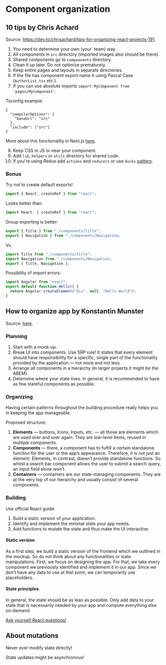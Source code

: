 # Component organization

## 10 tips by Chris Achard

Source: https://dev.to/chrisachard/tips-for-organizing-react-projects-191.

1. You need to determine your own (your` team) way.
2. All components in `src` directory (imported images also should be there).
3. Shared components go to `compoenents` directory.
4. Clean it up later. Do not optimize prematurely.
5. Keep entire pages and layouts in separate directories.
6. If the file has component export name it using Pascal Case (`AuthorList.tsx` etc.).
7. If you can use absolute imports `import MyComponent from 'pages/MyComponent'`.

Tsconfig example:

```
{
  "compilerOptions": {
    "baseUrl": "src"
  },
  "include": ["src"]
}
```

More about this functionality in Next.js [here](https://nextjs.org/docs/advanced-features/module-path-aliases).

8. Keep CSS in JS or near your component.
9. Add `lib`, `helpers` or `utils` directory for shared code.
10. If you're using Redux add `actions` and `reducers` or use `ducks` [pattern](https://github.com/erikras/ducks-modular-redux).

### Bonus

Try not to create default exports!

```js
import { React, createRef } from "react";
```

Looks better than:

```js
import React, { createRef } from "react";
```

Group exporting is better:

```js
export { Title } from "./components/title";
export { Navigation } from "./components/Navigation;
```

Vs.

```js
import Title from "./components/title";
import Navigation from "./components/Navigation;
export { Title, Navigation };
```

Possibility of import errors:

```js
import Angular from "react";
export default function Hello() {
  return Angular.createElement("div", null, "Hello World");
}
```

## How to organize app by Konstantin Munster

Source: [here](https://konstantinmuenster.medium.com/how-to-plan-and-organize-a-react-project-by-building-a-weather-app-95175b11bd01).

### Planning

1. Start with a mock-up.
2. Break UI into components. Use SRP rule! It states that every element should have responsibility for a specific, single part of the functionality provided by the application — not more and not less.
3. Arrange all components in a hierarchy (in larger projects it might be the ABEM).
4. Determine where your state lives. In general, it is recommended to have as few stateful components as possible.

### Organizing

Having certain patterns throughout the building procedure really helps you in keeping the app manageable.

Proposed structure:

1. **Elements** — buttons, Icons, Inputs, etc. — all those are elements which are used over and over again. They are low-level items, reused in multiple components.
2. **Components** — there, a component has to fulfill a certain standalone function for the user or the app’s appearance. Therefore, it is not just an element. Elements, in contrast, doesn’t provide standalone functions. So whilst a search bar component allows the user to submit a search query, an input field alone won’t.
3. **Containers** — containers are our state-managing components. They are at the very top of our hierarchy and usually consist of several components.

### Building

Use official React guide:

1. Build a static version of your application.
2. Identify and implement the minimal state your app needs.
3. Add functions to mutate the state and thus make the UI interactive.

#### Static version

As a first step, we build a static version of the frontend which we outlined in the mockup. So do not think about any functionalities or state manipulations. First, we focus on designing the app. For that, we take every component we previously identified and implement it in our app. Since we don’t have any data to use at that point, we can temporarily use placeholders.

#### State principles

In general, the state should be as lean as possible. Only add data to your state that is necessarily needed by your app and compute everything else on-demand.

[Ask yourself React questions!](https://reactjs.org/docs/thinking-in-react.html#step-3-identify-the-minimal-but-complete-representation-of-ui-state)

## About mutations

Never ever modify state directly!

State updates might be asynchronous!